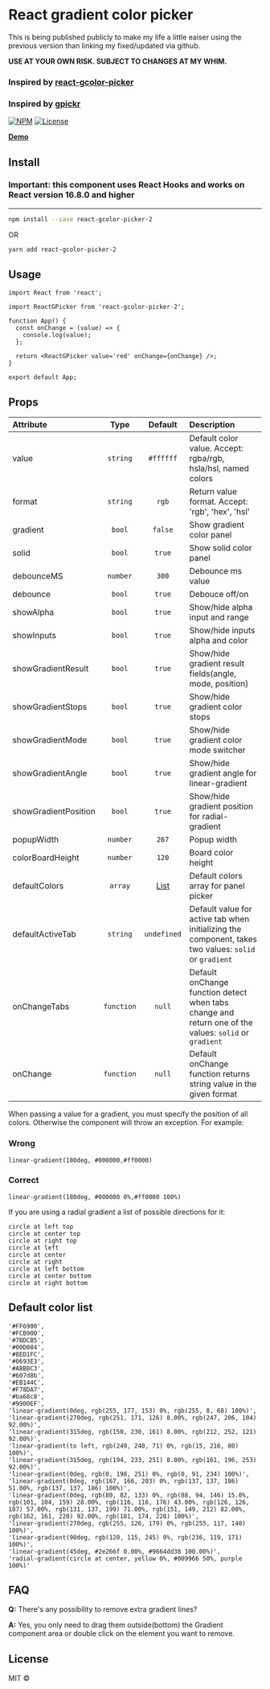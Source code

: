 # React gradient color picker

This is being published publicly to make my life a little eaiser using the previous version than
linking my fixed/updated via github.

**USE AT YOUR OWN RISK. SUBJECT TO CHANGES AT MY WHIM.**

### Inspired by [react-gcolor-picker](https://github.com/undind/react-gcolor-picker)

### Inspired by [gpickr](https://github.com/Simonwep/gpickr)

[![NPM](https://img.shields.io/npm/v/react-gcolor-picker-2.svg)](https://www.npmjs.com/package/react-gcolor-picker-2) [![License](https://img.shields.io/npm/l/react-gcolor-picker-2.svg)](https://github.com/margolisj/react-gcolor-picker/blob/main/LICENSE)

**[Demo](https://margolisj.github.io/react-gcolor-picker/)**

## Install

### **Important: this component uses React Hooks and works on React version 16.8.0 and higher**

---

```bash
npm install --save react-gcolor-picker-2
```

OR

```bash
yarn add react-gcolor-picker-2
```

## Usage

```tsx
import React from 'react';

import ReactGPicker from 'react-gcolor-picker-2';

function App() {
  const onChange = (value) => {
    console.log(value);
  };

  return <ReactGPicker value='red' onChange={onChange} />;
}

export default App;
```

## Props

| Attribute            |    Type    |           Default           | Description                                                                                           |
| :------------------- | :--------: | :-------------------------: | :---------------------------------------------------------------------------------------------------- |
| value                |  `string`  |          `#ffffff`          | Default color value. Accept: rgba/rgb, hsla/hsl, named colors                                         |
| format               |  `string`  |            `rgb`            | Return value format. Accept: 'rgb', 'hex', 'hsl'                                                      |
| gradient             |   `bool`   |           `false`           | Show gradient color panel                                                                             |
| solid                |   `bool`   |           `true`            | Show solid color panel                                                                                |
| debounceMS           |  `number`  |            `300`            | Debounce ms value                                                                                     |
| debounce             |   `bool`   |           `true`            | Debouce off/on                                                                                        |
| showAlpha            |   `bool`   |           `true`            | Show/hide alpha input and range                                                                       |
| showInputs           |   `bool`   |           `true`            | Show/hide inputs alpha and color                                                                      |
| showGradientResult   |   `bool`   |           `true`            | Show/hide gradient result fields(angle, mode, position)                                               |
| showGradientStops    |   `bool`   |           `true`            | Show/hide gradient color stops                                                                        |
| showGradientMode     |   `bool`   |           `true`            | Show/hide gradient color mode switcher                                                                |
| showGradientAngle    |   `bool`   |           `true`            | Show/hide gradient angle for linear-gradient                                                          |
| showGradientPosition |   `bool`   |           `true`            | Show/hide gradient position for radial-gradient                                                       |
| popupWidth           |  `number`  |            `267`            | Popup width                                                                                           |
| colorBoardHeight     |  `number`  |            `120`            | Board color height                                                                                    |
| defaultColors        |  `array`   | [List](#default-color-list) | Default colors array for panel picker                                                                 |
| defaultActiveTab     |  `string`  |         `undefined`         | Default value for active tab when initializing the component, takes two values: `solid` or `gradient` |
| onChangeTabs         | `function` |           `null`            | Default onChange function detect when tabs change and return one of the values: `solid` or `gradient` |
| onChange             | `function` |           `null`            | Default onChange function returns string value in the given format                                    |

When passing a value for a gradient, you must specify the position of all colors. Otherwise the component will throw an exception.
For example:

### Wrong

```
linear-gradient(180deg, #000000,#ff0000)
```

### Correct

```
linear-gradient(180deg, #000000 0%,#ff0000 100%)
```

If you are using a radial gradient a list of possible directions for it:

```
circle at left top
circle at center top
circle at right top
circle at left
circle at center
circle at right
circle at left bottom
circle at center bottom
circle at right bottom
```

## Default color list

```
'#FF6900',
'#FCB900',
'#7BDCB5',
'#00D084',
'#8ED1FC',
'#0693E3',
'#ABB8C3',
'#607d8b',
'#EB144C',
'#F78DA7',
'#ba68c8',
'#9900EF',
'linear-gradient(0deg, rgb(255, 177, 153) 0%, rgb(255, 8, 68) 100%)',
'linear-gradient(270deg, rgb(251, 171, 126) 8.00%, rgb(247, 206, 104) 92.00%)',
'linear-gradient(315deg, rgb(150, 230, 161) 8.00%, rgb(212, 252, 121) 92.00%)',
'linear-gradient(to left, rgb(249, 240, 71) 0%, rgb(15, 216, 80) 100%)',
'linear-gradient(315deg, rgb(194, 233, 251) 8.00%, rgb(161, 196, 253) 92.00%)',
'linear-gradient(0deg, rgb(0, 198, 251) 0%, rgb(0, 91, 234) 100%)',
'linear-gradient(0deg, rgb(167, 166, 203) 0%, rgb(137, 137, 186) 51.00%, rgb(137, 137, 186) 100%)',
'linear-gradient(0deg, rgb(80, 82, 133) 0%, rgb(88, 94, 146) 15.0%, rgb(101, 104, 159) 28.00%, rgb(116, 116, 176) 43.00%, rgb(126, 126, 187) 57.00%, rgb(131, 137, 199) 71.00%, rgb(151, 149, 212) 82.00%, rgb(162, 161, 220) 92.00%, rgb(181, 174, 228) 100%)',
'linear-gradient(270deg, rgb(255, 126, 179) 0%, rgb(255, 117, 140) 100%)',
'linear-gradient(90deg, rgb(120, 115, 245) 0%, rgb(236, 119, 171) 100%)',
'linear-gradient(45deg, #2e266f 0.00%, #9664dd38 100.00%)',
'radial-gradient(circle at center, yellow 0%, #009966 50%, purple 100%)'
```

## FAQ

**Q:** There's any possibility to remove extra gradient lines?

**A:** Yes, you only need to drag them outside(bottom) the Gradient component area or double click on the element you want to remove.

## License

MIT ©
